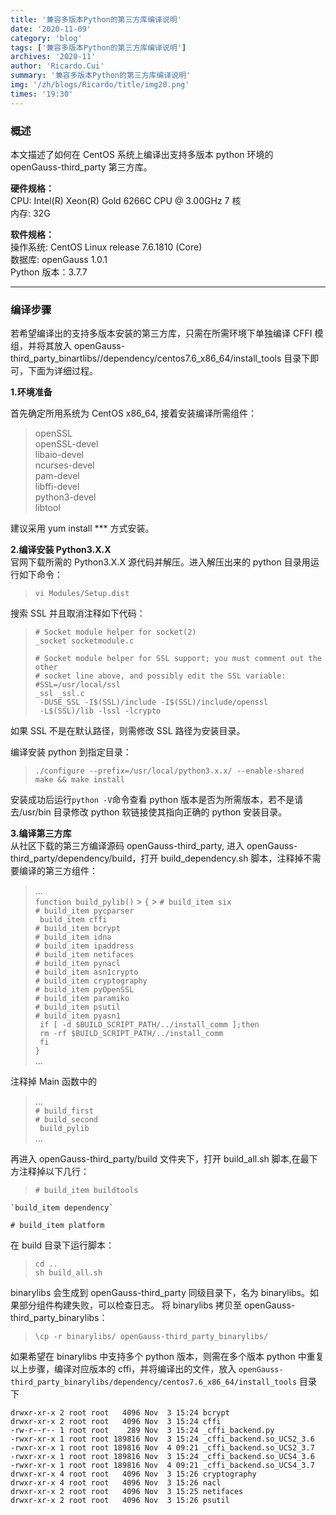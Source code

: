 ```yaml
---
title: '兼容多版本Python的第三方库编译说明'
date: '2020-11-09'
category: 'blog'
tags: ['兼容多版本Python的第三方库编译说明']
archives: '2020-11'
author: 'Ricardo.Cui'
summary: '兼容多版本Python的第三方库编译说明'
img: '/zh/blogs/Ricardo/title/img20.png'
times: '19:30'
---
```


### 概述

本文描述了如何在 CentOS 系统上编译出支持多版本 python 环境的 openGauss-third_party 第三方库。

**硬件规格：**  
CPU: Intel(R) Xeon(R) Gold 6266C CPU @ 3.00GHz 7 核  
内存: 32G

**软件规格：**  
操作系统: CentOS Linux release 7.6.1810 (Core)  
数据库: openGauss 1.0.1  
Python 版本：3.7.7

---

### 编译步骤

若希望编译出的支持多版本安装的第三方库，只需在所需环境下单独编译 CFFI 模组，并将其放入 openGauss-third_party_binartlibs//dependency/centos7.6_x86_64/install_tools 目录下即可，下面为详细过程。

**1.环境准备**

首先确定所用系统为 CentOS x86_64, 接着安装编译所需组件：

> openSSL  
> openSSL-devel  
> libaio-devel  
> ncurses-devel  
> pam-devel  
> libffi-devel  
> python3-devel  
> libtool

建议采用 yum install \*\*\* 方式安装。

**2.编译安装 Python3.X.X**  
官网下载所需的 Python3.X.X 源代码并解压。进入解压出来的 python 目录用运行如下命令：

> `vi Modules/Setup.dist`

搜索 SSL 并且取消注释如下代码：

> `# Socket module helper for socket(2)`  
> `_socket socketmodule.c`
>
> `# Socket module helper for SSL support; you must comment out the other`  
> `# socket line above, and possibly edit the SSL variable:`  
> `#SSL=/usr/local/ssl`  
> `_ssl _ssl.c `  
> ` -DUSE_SSL -I$(SSL)/include -I$(SSL)/include/openssl`  
> ` -L$(SSL)/lib -lssl -lcrypto`

如果 SSL 不是在默认路径，则需修改 SSL 路径为安装目录。

编译安装 python 到指定目录：

> `./configure --prefix=/usr/local/python3.x.x/ --enable-shared`  
> `make && make install`

安装成功后运行`python -V`命令查看 python 版本是否为所需版本，若不是请去/usr/bin 目录修改 python 软链接使其指向正确的 python 安装目录。

**3.编译第三方库**  
从社区下载的第三方编译源码 openGauss-third_party,
进入 openGauss-third_party/dependency/build，打开 build_dependency.sh 脚本，注释掉不需要编译的第三方组件：

> ...  
> `function build_pylib()` > `{` > `# build_item six`  
> `# build_item pycparser`  
> ` build_item cffi`  
> `# build_item bcrypt`  
> `# build_item idna`  
> `# build_item ipaddress`  
> `# build_item netifaces`  
> `# build_item pynacl`  
> `# build_item asn1crypto`  
> `# build_item cryptography`  
> `# build_item pyOpenSSL`  
> `# build_item paramiko`  
> `# build_item psutil`  
> `# build_item pyasn1`  
> ` if [ -d $BUILD_SCRIPT_PATH/../install_comm ];then`  
> ` rm -rf $BUILD_SCRIPT_PATH/../install_comm`  
> ` fi`  
> `}`  
> ...

注释掉 Main 函数中的

> ...  
> `# build_first`  
> `# build_second`  
> ` build_pylib`  
> ...

再进入 openGauss-third_party/build 文件夹下，打开 build_all.sh 脚本,在最下方注释掉以下几行：

> `# build_item buildtools`

    `build_item dependency`

`# build_item platform`

在 build 目录下运行脚本：

> `cd ..`  
> `sh build_all.sh`

binarylibs 会生成到 openGauss-third_party 同级目录下，名为 binarylibs。如果部分组件构建失败，可以检查日志。
将 binarylibs 拷贝至 openGauss-third_party_binarylibs：

> `\cp -r binarylibs/ openGauss-third_party_binarylibs/`

如果希望在 binarylibs 中支持多个 python 版本，则需在多个版本 python 中重复以上步骤，编译对应版本的 cffi，并将编译出的文件，放入 `openGauss-third_party_binarylibs/dependency/centos7.6_x86_64/install_tools` 目录下

```
drwxr-xr-x 2 root root   4096 Nov  3 15:24 bcrypt
drwxr-xr-x 2 root root   4096 Nov  3 15:24 cffi
-rw-r--r-- 1 root root    289 Nov  3 15:24 _cffi_backend.py
-rwxr-xr-x 1 root root 189816 Nov  3 15:24 _cffi_backend.so_UCS2_3.6
-rwxr-xr-x 1 root root 189816 Nov  4 09:21 _cffi_backend.so_UCS2_3.7
-rwxr-xr-x 1 root root 189816 Nov  3 15:24 _cffi_backend.so_UCS4_3.6
-rwxr-xr-x 1 root root 189816 Nov  4 09:21 _cffi_backend.so_UCS4_3.7
drwxr-xr-x 4 root root   4096 Nov  3 15:26 cryptography
drwxr-xr-x 4 root root   4096 Nov  3 15:26 nacl
drwxr-xr-x 2 root root   4096 Nov  3 15:25 netifaces
drwxr-xr-x 2 root root   4096 Nov  3 15:26 psutil
```

